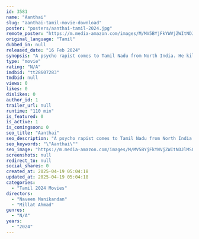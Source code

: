 ```yaml
---
id: 3581
name: "Aanthai"
slug: "aanthai-tamil-movie-download"
poster: "posters/aanthai-tamil-2024.jpg"
remote_poster: "https://m.media-amazon.com/images/M/MV5BYjFkYWVjZWItNDJlMS00YjZlLTkyYjEtNWNiZjhhMTZkMTIxXkEyXkFqcGdeQXVyMTY5NjIwNzkx._V1_SX300.jpg"
original_language: "Tamil"
dubbed_in: null
released_date: "16 Feb 2024"
synopsis: "A psycho rapist comes to Tamil Nadu from North India. He killed woman and raped. Hero and Heroin went to their guest house to celebrate their first night. The psycho rapist entered the same guest house. Then what happened next?"
type: "movie"
rating: "N/A"
imdbid: "tt28607283"
tmdbid: null
views: 0
likes: 0
dislikes: 0
author_id: 1
trailer_url: null
runtime: "110 min"
is_featured: 0
is_active: 1
is_comingsoon: 0
seo_title: "Aanthai"
seo_description: "A psycho rapist comes to Tamil Nadu from North India. He killed woman and raped. Hero and Heroin went to their guest house to celebrate their first night. The psycho rapist entered the same guest house. Then what happened next?"
seo_keywords: "\"Aanthai\""
seo_image: "https://m.media-amazon.com/images/M/MV5BYjFkYWVjZWItNDJlMS00YjZlLTkyYjEtNWNiZjhhMTZkMTIxXkEyXkFqcGdeQXVyMTY5NjIwNzkx._V1_SX300.jpg"
screenshots: null
redirect_to: null
social_shares: 0
created_at: 2025-04-19 05:04:18
updated_at: 2025-04-19 05:04:18
categories:
  - "Tamil 2024 Movies"
directors:
  - "Naveen Manikandan"
  - "Millat Ahmad"
genres:
  - "N/A"
years:
  - "2024"
---
```

